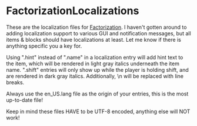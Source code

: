 FactorizationLocalizations
==========================
These are the localization files for [Factorization](http://www.minecraftforum.net/topic/1351802-).
I haven't gotten around to adding localization support to various GUI and notification messages, but all items & blocks should have localizations at least. Let me know if there is anything specific you a key for.

Using ".hint" instead of ".name" in a localization entry will add hint text to the item, which will be rendered in light gray italics underneath the item name. ".shift" entries will only show up while the player is holding shift, and are rendered in dark gray italics. Additionally, \n will be replaced with line breaks.

Always use the en_US.lang file as the origin of your entries, this is the most up-to-date file!

Keep in mind these files HAVE to be UTF-8 encoded, anything else will NOT work!
